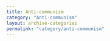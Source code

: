 ```yaml
---
title: Anti-communism
category: "Anti-communism"
layout: archive-categories
permalink: "category/anti-communism"
---
```

